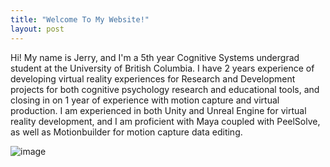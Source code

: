 ```yaml
---
title: "Welcome To My Website!"
layout: post
---
```


Hi! My name is Jerry, and I'm a 5th year Cognitive Systems undergrad student at the University of British Columbia. I have 2 years experience of developing virtual reality experiences for Research and Development projects for both cognitive psychology research and educational tools, and closing in on 1 year of experience with motion capture and virtual production. I am experienced in both Unity and Unreal Engine for virtual reality development, and I am proficient with Maya coupled with PeelSolve, as well as Motionbuilder for motion capture data editing. 

![image](https://github.com/jwang412s/jwang412s.github.io/assets/109396990/dbc4b4cf-8dc8-4a1f-a891-d71c7e535174)
